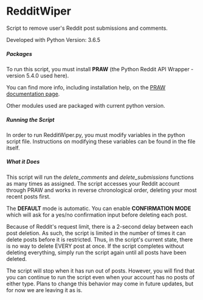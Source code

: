 # RedditWiper
Script to remove user's Reddit post submissions and comments.

Developed with Python Version: 3.6.5


##### Packages

To run this script, you must install **PRAW** (the Python Reddit API Wrapper - version 5.4.0 used here).

You can find more info, including installation help, on the [PRAW documentation page](https://praw.readthedocs.io/).

Other modules used are packaged with current python version.


##### Running the Script

In order to run RedditWiper.py, you must modify variables in the python script file. Instructions on modifying these variables can be found in the file itself.


##### What it Does

This script will run the *delete_comments* and *delete_submissions* functions as many times as assigned. The script accesses your Reddit account through PRAW and works in reverse chronological order, deleting your most recent posts first.

The **DEFAULT** mode is automatic. You can enable **CONFIRMATION MODE** which will ask for a yes/no confirmation input before deleting each post.

Because of Reddit's request limit, there is a 2-second delay between each post deletion. As such, the script is limited in the number of times it can delete posts before it is restricted.
Thus, in the script's current state, there is no way to delete EVERY post at once. If the script completes without deleting everything, simply run the script again until all posts
have been deleted.

The script will stop when it has run out of posts. However, you will find that you can continue to run the script even when your account has no posts of either type. Plans to change this behavior may come in future updates, but for now we are leaving it as is.





